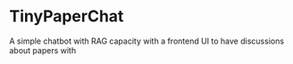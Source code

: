 # TinyPaperChat
A simple chatbot with RAG capacity with a frontend UI to have discussions about papers with
